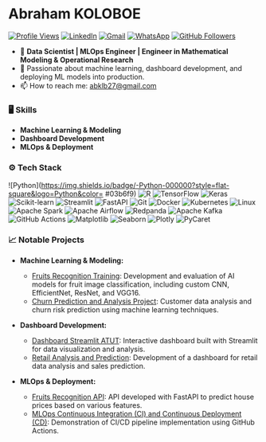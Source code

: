 # Abraham KOLOBOE

[![Profile Views](https://hits.seeyoufarm.com/api/count/incr/badge.svg?url=https://github.com/abrahamkoloboe27&count_bg=%2379C83D&title_bg=%23555555&icon=&icon_color=%23E7E7E7&title=Profile+Views&edge_flat=false)](https://hits.seeyoufarm.com)
[![LinkedIn](https://img.shields.io/badge/-LinkedIn-blue?style=flat&logo=Linkedin&logoColor=white)](https://www.linkedin.com/in/abraham-zacharie-koloboe-data-science-ia-generative-llms-machine-learning/)
[![Gmail](https://img.shields.io/badge/-Gmail-c14438?style=flat&logo=Gmail&logoColor=white)](mailto:abklb27@gmail.com)
[![WhatsApp](https://img.shields.io/badge/-WhatsApp-25D366?style=flat&logo=WhatsApp&logoColor=white)](https://wa.me/22991838421)
[![GitHub Followers](https://img.shields.io/github/followers/abrahamkoloboe27?label=Follow&style=social)](https://github.com/abrahamkoloboe27)

- 💼 **Data Scientist | MLOps Engineer | Engineer in Mathematical Modeling & Operational Research**
- 🌱 Passionate about machine learning, dashboard development, and deploying ML models into production.
- 📫 How to reach me: abklb27@gmail.com

### 🖥 Skills

- **Machine Learning & Modeling**
- **Dashboard Development**
- **MLOps & Deployment**

### ⚙️ Tech Stack

![Python](https://img.shields.io/badge/-Python-000000?style=flat-square&logo=Python&color= #03b6f9)
![R](https://img.shields.io/badge/-R-276DC3?style=flat-square&logo=R&color=ADD8E6)
![TensorFlow](https://img.shields.io/badge/-TensorFlow-FF6F00?style=flat-square&logo=TensorFlow&color=ADD8E6)
![Keras](https://img.shields.io/badge/-Keras-D00000?style=flat-square&logo=Keras&color=ADD8E6)
![Scikit-learn](https://img.shields.io/badge/-Scikit--learn-F7931E?style=flat-square&logo=Scikit-learn&color=ADD8E6)
![Streamlit](https://img.shields.io/badge/-Streamlit-FF4B4B?style=flat-square&logo=Streamlit&color=ADD8E6)
![FastAPI](https://img.shields.io/badge/-FastAPI-009688?style=flat-square&logo=FastAPI&color=ADD8E6)
![Git](https://img.shields.io/badge/-Git-F05032?style=flat-square&logo=Git&color=ADD8E6)
![Docker](https://img.shields.io/badge/-Docker-2496ED?style=flat-square&logo=Docker&color=ADD8E6)
![Kubernetes](https://img.shields.io/badge/-Kubernetes-326CE5?style=flat-square&logo=Kubernetes&color=ADD8E6)
![Linux](https://img.shields.io/badge/-Linux-FCC624?style=flat-square&logo=Linux&color=ADD8E6)
![Apache Spark](https://img.shields.io/badge/-Apache%20Spark-E25A1C?style=flat-square&logo=Apache%20Spark&color=ADD8E6)
![Apache Airflow](https://img.shields.io/badge/-Apache%20Airflow-017CEE?style=flat-square&logo=Apache%20Airflow&color=ADD8E6)
![Redpanda](https://img.shields.io/badge/-Redpanda-FA4D57?style=flat-square&logo=Redpanda&color=ADD8E6)
![Apache Kafka](https://img.shields.io/badge/-Apache%20Kafka-231F20?style=flat-square&logo=Apache%20Kafka&color=ADD8E6)
![GitHub Actions](https://img.shields.io/badge/-GitHub%20Actions-2088FF?style=flat-square&logo=GitHub-Actions&color=ADD8E6)
![Matplotlib](https://img.shields.io/badge/-Matplotlib-11557C?style=flat-square&logo=Matplotlib&color=ADD8E6)
![Seaborn](https://img.shields.io/badge/-Seaborn-3776AB?style=flat-square&logo=Seaborn&color=ADD8E6)
![Plotly](https://img.shields.io/badge/-Plotly-3F4F75?style=flat-square&logo=Plotly&color=ADD8E6)
![PyCaret](https://img.shields.io/badge/-PyCaret-1C1E24?style=flat-square&logo=PyCaret&color=ADD8E6)

### 📈 Notable Projects

- **Machine Learning & Modeling:**
  - [Fruits Recognition Training](https://github.com/abrahamkoloboe27/Fruits-Recognition-Training): Development and evaluation of AI models for fruit image classification, including custom CNN, EfficientNet, ResNet, and VGG16.
  - [Churn Prediction and Analysis Project](https://github.com/abrahamkoloboe27/Churn-Prediction-and-Analysis-Project): Customer data analysis and churn risk prediction using machine learning techniques.

- **Dashboard Development:**
  - [Dashboard Streamlit ATUT](https://github.com/abrahamkoloboe27/Dashboard-Streamlit-ATUT): Interactive dashboard built with Streamlit for data visualization and analysis.
  - [Retail Analysis and Prediction](https://github.com/abrahamkoloboe27/Retail-Analysis-and-Prediction): Development of a dashboard for retail data analysis and sales prediction.

- **MLOps & Deployment:**
  - [Fruits Recognition API](https://github.com/abrahamkoloboe27/Fruits-Recognition-API): API developed with FastAPI to predict house prices based on various features.
  - [MLOps Continuous Integration (CI) and Continuous Deployment (CD)](https://github.com/abrahamkoloboe27/Demo-CICD-With-Github-Actions-ATUT-SN): Demonstration of CI/CD pipeline implementation using GitHub Actions.

